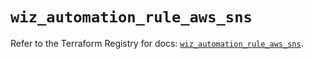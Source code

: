 # `wiz_automation_rule_aws_sns`

Refer to the Terraform Registry for docs: [`wiz_automation_rule_aws_sns`](https://registry.terraform.io/providers/axtongrams/wiz/1.2.5/docs/resources/automation_rule_aws_sns).
